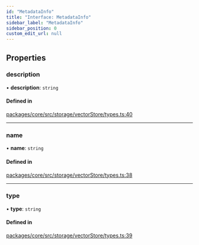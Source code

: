 ```yaml
---
id: "MetadataInfo"
title: "Interface: MetadataInfo"
sidebar_label: "MetadataInfo"
sidebar_position: 0
custom_edit_url: null
---
```


## Properties

### description

• **description**: `string`

#### Defined in

[packages/core/src/storage/vectorStore/types.ts:40](https://github.com/run-llama/LlamaIndexTS/blob/f0be933/packages/core/src/storage/vectorStore/types.ts#L40)

---

### name

• **name**: `string`

#### Defined in

[packages/core/src/storage/vectorStore/types.ts:38](https://github.com/run-llama/LlamaIndexTS/blob/f0be933/packages/core/src/storage/vectorStore/types.ts#L38)

---

### type

• **type**: `string`

#### Defined in

[packages/core/src/storage/vectorStore/types.ts:39](https://github.com/run-llama/LlamaIndexTS/blob/f0be933/packages/core/src/storage/vectorStore/types.ts#L39)
